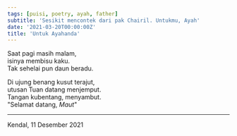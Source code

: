 ```yaml
---
tags: [puisi, poetry, ayah, father]
subtitle: 'Sesikit mencontek dari pak Chairil. Untukmu, Ayah'
date: '2021-03-20T00:00:00Z'
title: 'Untuk Ayahanda'
---
```


Saat pagi masih malam,<br/>
isinya membisu kaku.<br/>
Tak sehelai pun daun beradu.<br/>

Di ujung benang kusut terajut,<br/>
utusan Tuan datang menjemput.<br/>
Tangan kubentang, menyambut.<br/>
"Selamat datang, _Maut_"<br/>

----
Kendal, 11 Desember 2021
